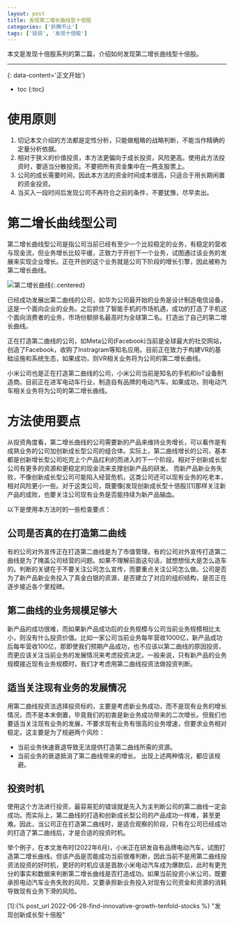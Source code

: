 ```yaml
---
layout: post
title: 发现第二增长曲线型十倍股
categories: ['折腾不止']
tags: ['投资', '发现十倍股']
---
```

本文是发现十倍股系列的第二篇，介绍如何发现第二增长曲线型十倍股。
<!--more-->

***
{: data-content='正文开始'}

* toc 
{:toc}

# 使用原则
1. 切记本文介绍的方法都是定性分析，只能做粗略的战略判断，不能当作精确的定量分析依据。
1. 相对于狭义的价值投资，本方法更偏向于成长投资，风险更高。使用此方法投资时，要适当分散投资。不要把所有资金集中在一两支股票上。
1. 公司的成长需要时间，因此本方法的资金时间成本很高，只适合于用长期闲置的资金投资。
1. 当买入一段时间后发现公司不再符合之前的条件，不要犹豫，尽早卖出。

# 第二增长曲线型公司
第二增长曲线型公司是指公司当前已经有至少一个比较稳定的业务，有稳定的营收与现金流，但业务增长比较平缓，正致力于开创下一个业务，试图通过该业务的发展来实现企业增长。正在开创的这个业务就是公司下阶段的增长引擎，因此被称为第二增长曲线。

![第二增长曲线]({{site.url}}/assets/img/find-tenfold-stocks/second_growth_curve.png){:.centered}

已经成功发展出第二曲线的公司，如华为公司最开始的业务是设计制造电信设备，这是一个面向企业的业务。之后抓住了智能手机的市场机遇，成功的打造了手机这个面向消费者的业务，市场份额排名最高时为全球第二名。打造出了自己的第二增长曲线。

正在打造第二曲线的公司，如Meta公司(Facebook)当前是全球最大的社交网站，创造了Facebook，收购了Instragram等知名应用。目前正在致力于构建VR的基础设施和系统生态，如果成功，则VR相关业务将为公司的第二增长曲线。

小米公司也是正在打造第二曲线的公司，小米公司当前是知名的手机和IoT设备制造商。目前正在进军电动车行业，制造自有品牌的电动汽车。如果成功，则电动汽车相关业务将为公司的第二增长曲线。

# 方法使用要点
从投资角度看，第二增长曲线的公司需要新的产品来维持业务增长，可以看作是有成熟业务的公司加创新成长型公司的组合体。实际上，第二曲线增长的公司，基本都是创新增长型公司吃完上个产品红利的而进入的下一个阶段。相对于创新成长型公司有更多的资源和更稳定的现金流来支撑创新产品的研发。 而新产品新业务失败，不像创新成长型公司可能陷入经营危机，这类公司还可以现有业务的吃老本，相对风险更小一些。对于这类公司，既要像[发现创新成长型十倍股][1]那样关注新产品的成败，也要关注公司现有业务是否能持续为新产品输血。

以下是使用本方法时的一些检查要点：

## 公司是否真的在打造第二曲线
有的公司对外宣传正在打造第二曲线是为了市值管理，有的公司对外宣传打造第二曲线是为了掩盖公司经营的问题。如果不理解前面这句话，就想想恒大是怎么造车的。判断的关键在于不要关注公司怎么宣传，而要重点关注公司怎么做。公司是否为了新产品新业务投入了真金白银的资源，是否建立了对应的组织结构，是否正在逐步接近各个里程碑。

## 第二曲线的业务规模足够大
新产品的成功很难，而如果新产品成功后的业务规模与公司当前业务规模相比太小，则没有什么投资价值。比如一家公司当前业务每年营收1000亿，新产品成功后每年营收100亿，那即使我们预期产品成功，也不应该以第二曲线的原因投资，而更应该关注当前业务的发展情况来考虑投资决定。一般来说，只有新产品的业务规模接近现有业务规模时，我们才考虑用第二曲线投资法做投资判断。

## 适当关注现有业务的发展情况 
用第二曲线投资法选择投资标的，主要是考虑新业务成功，而不是现有业务的增长情况，而不是本末倒置，毕竟我们的初衷是新业务成功带来的二次增长。但我们也要适当关注现有业务的发展，不要求现有业务有很高的业务增速，但要求业务相对稳定。这主要是为了规避两个风险：
- 当前业务快速衰退导致无法提供打造第二曲线所需的资源。
- 当前业务的衰退抵消了第二曲线带来的增长。
出现上述两种情况，都应该规避。

## 投资时机
使用这个方法进行投资，最容易犯的错误就是先入为主判断公司的第二曲线一定会成功。而实际上，第二曲线的打造和创新成长型公司的产品成功一样难，甚至更难。因此，当公司正在打造第二曲线时，是适合观察的阶段，只有在公司已经成功的打造了第二曲线后，才是合适的投资时机。

举个例子，在本文发布时(2022年6月)，小米正在研发自有品牌电动汽车，试图打造第二增长曲线。但该产品是否能成功当前很难判断，因此当前不是用第二曲线投资法投资的好时机，更好的时机应该是首款小米电动汽车成为爆款后，此时有更充分的事实和数据来判断第二增长曲线是否打造成功。如果当前投资小米公司，既要承担电动汽车业务失败的风险，又要承担新业务投入对现有公司资金和资源的消耗导致现有业务下滑的风险。


[1]:{% post_url 2022-06-28-find-innovative-growth-tenfold-stocks %} "发现创新成长型十倍股"